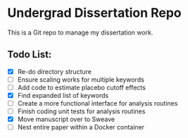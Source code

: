 # Undergrad Dissertation Repo
This is a Git repo to manage my dissertation work.

## Todo List:

- [x] Re-do directory structure
- [ ] Ensure scaling works for multiple keywords
- [ ] Add code to estimate placebo cutoff effects
- [x] Find expanded list of keywords
- [ ] Create a more functional interface for analysis routines
- [ ] Finish coding unit tests for analysis routines
- [x] Move manuscript over to Sweave
- [ ] Nest entire paper within a Docker container
